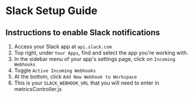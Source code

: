 # Slack Setup Guide

## Instructions to enable Slack notifications
1. Access your Slack app at `api.slack.com`
2. Top right, under `Your Apps`, find and select the app you're working with.
3. In the sidebar menu of your app's settings page, click on `Incoming Webhooks`
4. Toggle `Active Incoming Webhooks`
5. At the bottom, click `Add New Webhook to Workspace`
6. This is your `SLACK_WEBHOOK_URL` that you will need to enter in metricsController.js